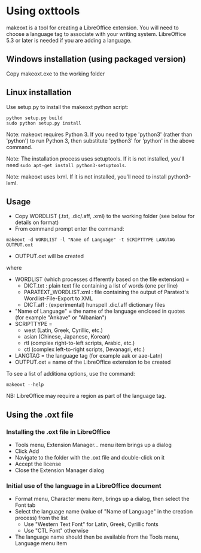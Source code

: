 # Using oxttools

makeoxt is a tool for creating a LibreOffice extension.
You will need to choose a language tag to associate with your writing system.
LibreOffice 5.3 or later is needed if you are adding a language.

## Windows installation (using packaged version)
Copy makeoxt.exe to the working folder

## Linux installation
Use setup.py to install the makeoxt python script:
```
python setup.py build
sudo python setup.py install
```

Note: makeoxt requires Python 3. If you need to type 'python3' (rather than 'python') to run Python 3, then substitute 'python3' for 'python' in the above command.

Note: The installation process uses setuptools. If it is not installed, you'll need `sudo apt-get install python3-setuptools`. 

Note: makeoxt uses lxml. If it is not installed, you'll need to install python3-lxml.

## Usage
- Copy WORDLIST (.txt, .dic/.aff, .xml) to the working folder (see below for details on format)
- From command prompt enter the command:
```
makeoxt -d WORDLIST -l "Name of Language" -t SCRIPTTYPE LANGTAG OUTPUT.oxt
```
- OUTPUT.oxt will be created

where
- WORDLIST (which processes differently based on the file extension) =
  - DICT.txt : plain text file containing a list of words (one per line)
  - PARATEXT_WORDLIST.xml : file containing the output of Paratext's Wordlist-File-Export to XML
  - DICT.aff : (experimental) hunspell .dic/.aff dictionary files
- "Name of Language" = the name of the language enclosed in quotes (for example "Ankave" or "Albanian")
- SCRIPTTYPE =
  - west (Latin, Greek, Cyrillic, etc.)
  - asian (Chinese, Japanese, Korean)
  - rtl (complex right-to-left scripts, Arabic, etc.)
  - ctl (complex left-to-right scripts, Devanagri, etc.)
- LANGTAG = the language tag (for example aak or aae-Latn)
- OUTPUT.oxt = name of the LibreOffice extension to be created

To see a list of additiona options, use the command:
```
makeoxt --help
```

NB: LibreOffice may require a region as part of the language tag.

## Using the .oxt file
### Installing the .oxt file in LibreOffice
- Tools menu, Extension Manager... menu item brings up a dialog
- Click Add
- Navigate to the folder with the .oxt file and double-click on it
- Accept the license
- Close the Extension Manager dialog

### Initial use of the language in a LibreOffice document
- Format menu, Character menu item, brings up a dialog, then select the Font tab
- Select the language name (value of "Name of Language" in the creation process) from the list
  - Use "Western Text Font" for Latin, Greek, Cyrillic fonts
  - Use "CTL Font" otherwise
- The language name should then be available from the Tools menu, Language menu item
